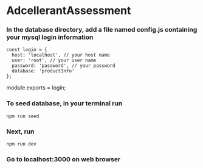 # AdcellerantAssessment

### In the database directory, add a file named config.js containing your mysql login information
```
const login = {
  host: 'localhost', // your host name
  user: 'root', // your user name
  password: 'password', // your password
  database: 'productInfo'
};
```

module.exports = login;

### To seed database, in your terminal run 

```
npm run seed
```

### Next, run
```
npm run dev
```

### Go to localhost:3000 on web browser
